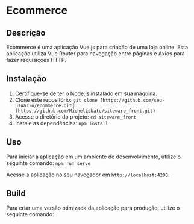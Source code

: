 # Ecommerce

## Descrição
Ecommerce é uma aplicação Vue.js para criação de uma loja online. Esta aplicação utiliza Vue Router para navegação entre páginas e Axios para fazer requisições HTTP. 

## Instalação
1. Certifique-se de ter o Node.js instalado em sua máquina.
2. Clone este repositório: `git clone [https://github.com/seu-usuario/ecommerce.git](https://github.com/MichelLobato/siteware_front.git)`
3. Acesse o diretório do projeto: `cd siteware_front`
4. Instale as dependências: `npm install`

## Uso
Para iniciar a aplicação em um ambiente de desenvolvimento, utilize o seguinte comando:
`npm run serve`

Acesse a aplicação no seu navegador em `http://localhost:4200`.

## Build
Para criar uma versão otimizada da aplicação para produção, utilize o seguinte comando:



